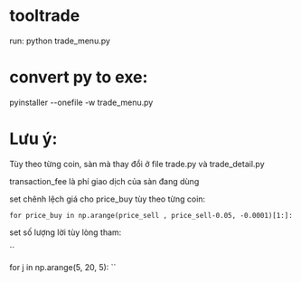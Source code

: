 # tooltrade
run: python trade_menu.py
# convert py to exe:
pyinstaller --onefile -w trade_menu.py

# Lưu ý:

Tùy theo từng coin, sàn mà thay đổi ở file trade.py và trade_detail.py

transaction_fee là phí giao dịch của sàn đang dùng

set chênh lệch giá cho price_buy tùy theo từng coin:

``
for price_buy in np.arange(price_sell , price_sell-0.05, -0.0001)[1:]:
``

set số lượng lời tùy lòng tham:

``

for j in np.arange(5, 20, 5):
``
